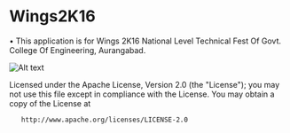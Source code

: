 # Wings2K16

•	This application is for Wings 2K16 National Level Technical Fest Of Govt. College Of Engineering, Aurangabad.


![Alt text](https://s3.amazonaws.com/accredible-api-projects/previews/8069/large/1480307859268?1480307715)


  Licensed under the Apache License, Version 2.0 (the "License");
   you may not use this file except in compliance with the License.
   You may obtain a copy of the License at

       http://www.apache.org/licenses/LICENSE-2.0

